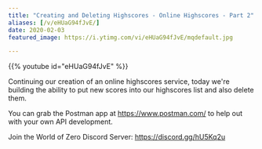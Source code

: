 ```yaml
---
title: "Creating and Deleting Highscores - Online Highscores - Part 2"
aliases: [/v/eHUaG94fJvE/]
date: 2020-02-03
featured_image: https://i.ytimg.com/vi/eHUaG94fJvE/mqdefault.jpg

---
```


{{% youtube id="eHUaG94fJvE" %}}

Continuing our creation of an online highscores service, today we're building the ability to put new scores into our highscores list and also delete them.

You can grab the Postman app at https://www.postman.com/ to help out with your own API development.

Join the World of Zero Discord Server: https://discord.gg/hU5Kq2u